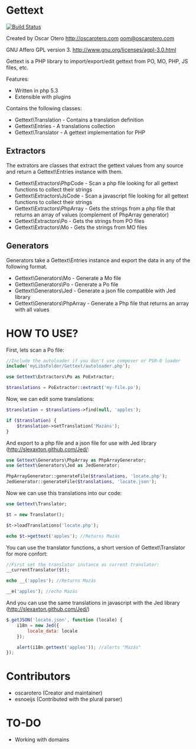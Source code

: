 Gettext
=======

[![Build Status](https://travis-ci.org/oscarotero/Gettext.png?branch=master)](https://travis-ci.org/oscarotero/Gettext)

Created by Oscar Otero <http://oscarotero.com> <oom@oscarotero.com>

GNU Affero GPL version 3. http://www.gnu.org/licenses/agpl-3.0.html

Gettext is a PHP library to import/export/edit gettext from PO, MO, PHP, JS files, etc.

Features:

* Written in php 5.3
* Extensible with plugins

Contains the following classes:

* Gettext\Translation - Contains a translation definition
* Gettext\Entries - A translations collection
* Gettext\Translator - A gettext implementation for PHP

Extractors
----------

The extrators are classes that extract the gettext values from any source and return a Gettext\Entries instance with them.

* Gettext\Extractors\PhpCode - Scan a php file looking for all gettext functions to collect their strings
* Gettext\Extractors\JsCode - Scan a javascript file looking for all gettext functions to collect their strings
* Gettext\Extractors\PhpArray - Gets the strings from a php file that returns an array of values (complement of PhpArray generator)
* Gettext\Extractors\Po - Gets the strings from PO files
* Gettext\Extractors\Mo - Gets the strings from MO files

Generators
----------

Generators take a Gettext\Entries instance and export the data in any of the following format.

* Gettext\Generators\Mo - Generate a Mo file
* Gettext\Generators\Po - Generate a Po file
* Gettext\Generators\Jed - Generate a json file compatible with Jed library
* Gettext\Generators\PhpArray - Generate a Php file that returns an array with all values

HOW TO USE?
===========

First, lets scan a Po file:

```php
//Include the autoloader if you don't use composer or PSR-0 loader
include('myLibsFolder/Gettext/autoloader.php');

use Gettext\Extractors\Po as PoExtractor;

$translations = PoExtractor::extract('my-file.po');
```

Now, we can edit some translations:

```php
$translation = $translations->find(null, 'apples');

if ($translation) {
	$translation->setTranslation('Mazáns');
}
```

And export to a php file and a json file for use with Jed library (http://slexaxton.github.com/Jed/:

```php
use Gettext\Generators\PhpArray as PhpArrayGenerator;
use Gettext\Generators\Jed as JedGenerator;

PhpArrayGenerator::generateFile($translations, 'locate.php');
JedGenerator::generateFile($translations, 'locate.json');
```

Now we can use this translations into our code:

```php
use Gettext\Translator;

$t = new Translator();

$t->loadTranslations('locate.php');

echo $t->gettext('apples'); //Returns Mazás
```

You can use the translator functions, a short version of Gettext\Translator for more confort:

```php
//First set the translator instance as current translator:
__currentTranslator($t);

echo __('apples'); //Returns Mazás

__e('apples'); //echo Mazás
```

And you can use the same translations in javascript with the Jed library (http://slexaxton.github.com/Jed/)

```javascript
$.getJSON('locate.json', function (locale) {
	i18n = new Jed({
		locale_data: locale
	});

	alert(i18n.gettext('apples')); //alerts "Mazás"
});
```

Contributors
============

* oscarotero (Creator and maintainer)
* esnoeijs (Contributed with the plural parser)

TO-DO
=====

* Working with domains
